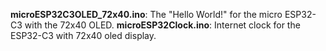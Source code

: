 __microESP32C3OLED_72x40.ino__: The "Hello World!" for the micro ESP32-C3 with the 72x40 OLED.
__microESP32Clock.ino__: Internet clock for the ESP32-C3 with 72x40 oled display.
